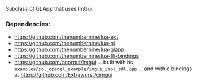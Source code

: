 Subclass of GLApp that uses ImGui.

### Dependencies:

- https://github.com/thenumbernine/lua-ext
- https://github.com/thenumbernine/lua-gl
- https://github.com/thenumbernine/lua-glapp
- https://github.com/thenumbernine/lua-ffi-bindings
- https://github.com/ocornut/imgui
... built with its `examples/sdl_opengl_example/imgui_impl_sdl.cpp`
... and with c bindings at https://github.com/Extrawurst/cimgui

